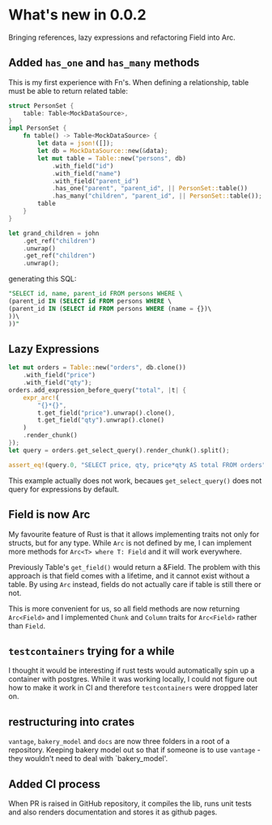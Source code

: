 # What's new in 0.0.2

Bringing references, lazy expressions and refactoring Field into Arc<Field>.

## Added `has_one` and `has_many` methods

This is my first experience with Fn's. When defining a relationship, table must be able to
return related table:

```rust
struct PersonSet {
    table: Table<MockDataSource>,
}
impl PersonSet {
    fn table() -> Table<MockDataSource> {
        let data = json!([]);
        let db = MockDataSource::new(&data);
        let mut table = Table::new("persons", db)
            .with_field("id")
            .with_field("name")
            .with_field("parent_id")
            .has_one("parent", "parent_id", || PersonSet::table())
            .has_many("children", "parent_id", || PersonSet::table());
        table
    }
}
```

```rust
let grand_children = john
    .get_ref("children")
    .unwrap()
    .get_ref("children")
    .unwrap();
```

generating this SQL:

```sql
"SELECT id, name, parent_id FROM persons WHERE \
(parent_id IN (SELECT id FROM persons WHERE \
(parent_id IN (SELECT id FROM persons WHERE (name = {})\
))\
))"
```

## Lazy Expressions

```rust
let mut orders = Table::new("orders", db.clone())
    .with_field("price")
    .with_field("qty");
orders.add_expression_before_query("total", |t| {
    expr_arc!(
        "{}*{}",
        t.get_field("price").unwrap().clone(),
        t.get_field("qty").unwrap().clone()
    )
    .render_chunk()
});
let query = orders.get_select_query().render_chunk().split();

assert_eq!(query.0, "SELECT price, qty, price*qty AS total FROM orders");
```

This example actually does not work, becaues `get_select_query()` does not query for expressions by default.

## Field is now Arc<Field>

My favourite feature of Rust is that it allows implementing traits not only for structs, but for any type.
While `Arc` is not defined by me, I can implement more methods for `Arc<T> where T: Field` and it will
work everywhere.

Previously Table's `get_field()` would return a &Field. The problem with this approach is that field comes
with a lifetime, and it cannot exist without a table. By using `Arc` instead, fields do not actually care
if table is still there or not.

This is more convenient for us, so all field methods are now returning `Arc<Field>` and I implemented
`Chunk` and `Column` traits for `Arc<Field>` rather than `Field`.

## `testcontainers` trying for a while

I thought it would be interesting if rust tests would automatically spin up a container with postgres.
While it was working locally, I could not figure out how to make it work in CI and therefore `testcontainers`
were dropped later on.

## restructuring into crates

`vantage`, `bakery_model` and `docs` are now three folders in a root of a repository. Keeping bakery model out
so that if someone is to use `vantage` - they wouldn't need to deal with `bakery_model'.

## Added CI process

When PR is raised in GitHub repository, it compiles the lib, runs unit tests and also renders documentation
and stores it as github pages.
